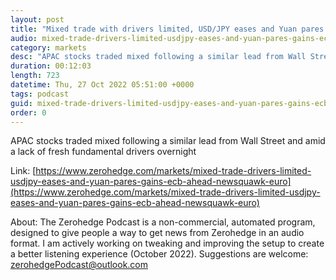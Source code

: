 ```yaml
---
layout: post
title: "Mixed trade with drivers limited, USD/JPY eases and Yuan pares gains; ECB ahead - Newsquawk Euro Market Open"
audio: mixed-trade-drivers-limited-usdjpy-eases-and-yuan-pares-gains-ecb-ahead-newsquawk-euro-0
category: markets
desc: "APAC stocks traded mixed following a similar lead from Wall Street and amid a lack of fresh fundamental drivers overnight"
duration: 00:12:03
length: 723
datetime: Thu, 27 Oct 2022 05:51:00 +0000
tags: podcast
guid: mixed-trade-drivers-limited-usdjpy-eases-and-yuan-pares-gains-ecb-ahead-newsquawk-euro-0
order: 0
---
```

APAC stocks traded mixed following a similar lead from Wall Street and amid a lack of fresh fundamental drivers overnight

Link: [https://www.zerohedge.com/markets/mixed-trade-drivers-limited-usdjpy-eases-and-yuan-pares-gains-ecb-ahead-newsquawk-euro](https://www.zerohedge.com/markets/mixed-trade-drivers-limited-usdjpy-eases-and-yuan-pares-gains-ecb-ahead-newsquawk-euro)

About: The Zerohedge Podcast is a non-commercial, automated program, designed to give people a way to get news from Zerohedge in an audio format.  I am actively working on tweaking and improving the setup to create a better listening experience (October 2022).  Suggestions are welcome: [zerohedgePodcast@outlook.com](mailto:zerohedgePodcast@outlook.com)